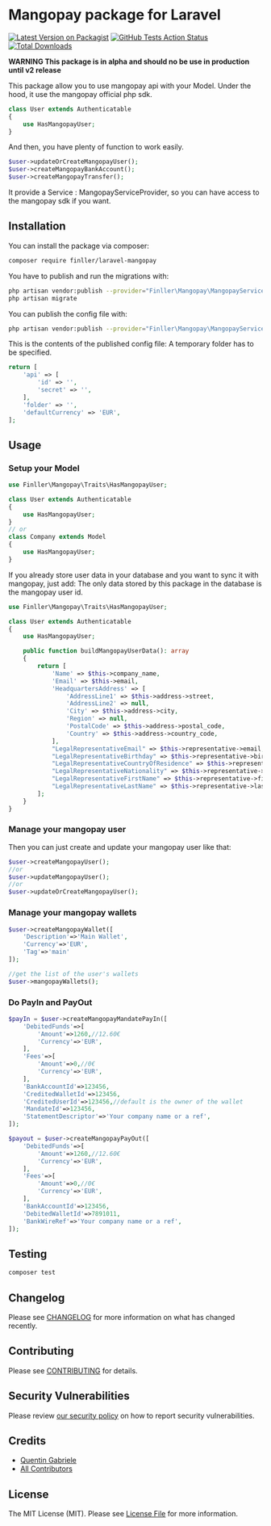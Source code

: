 # Mangopay package for Laravel
[![Latest Version on Packagist](https://img.shields.io/packagist/v/finller/laravel-mangopay.svg?style=flat-square)](https://packagist.org/packages/finller/laravel-mangopay)
[![GitHub Tests Action Status](https://img.shields.io/github/workflow/status/finller/laravel-mangopay/run-tests?label=tests)](https://github.com/finller/laravel-mangopay/actions?query=workflow%3Arun-tests+branch%3Amaster)
[![Total Downloads](https://img.shields.io/packagist/dt/finller/laravel-mangopay.svg?style=flat-square)](https://packagist.org/packages/finller/laravel-mangopay)

**WARNING This package is in alpha and should no be use in production until v2 release**

This package allow you to use mangopay api with your Model.
Under the hood, it use the mangopay official php sdk.

```PHP
class User extends Authenticatable
{
    use HasMangopayUser;
}
```

And then, you have plenty of function to work easily.

```PHP
$user->updateOrCreateMangopayUser();
$user->createMangopayBankAccount();
$user->createMangopayTransfer();
```

It provide a Service : MangopayServiceProvider, so you can have access to the mangopay sdk if you want.

## Installation

You can install the package via composer:

```bash
composer require finller/laravel-mangopay
```

You have to publish and run the migrations with:

```bash
php artisan vendor:publish --provider="Finller\Mangopay\MangopayServiceProvider" --tag="migrations"
php artisan migrate
```

You can publish the config file with:

```bash
php artisan vendor:publish --provider="Finller\Mangopay\MangopayServiceProvider" --tag="config"
```

This is the contents of the published config file:
A temporary folder has to be specified.

```php
return [
    'api' => [
        'id' => '',
        'secret' => '',
    ],
    'folder' => '',
    'defaultCurrency' => 'EUR',
];
```

## Usage

### Setup your Model

```php
use Finller\Mangopay\Traits\HasMangopayUser;

class User extends Authenticatable
{
    use HasMangopayUser;
}
// or
class Company extends Model
{
    use HasMangopayUser;
}
```

If you already store user data in your database and you want to sync it with mangopay, just add:
The only data stored by this package in the database is the mangopay user id.

```php
use Finller\Mangopay\Traits\HasMangopayUser;

class User extends Authenticatable
{
    use HasMangopayUser;

    public function buildMangopayUserData(): array
    {
        return [
            'Name' => $this->company_name,
            'Email' => $this->email,
            'HeadquartersAddress' => [
                'AddressLine1' => $this->address->street,
                'AddressLine2' => null,
                'City' => $this->address->city,
                'Region' => null,
                'PostalCode' => $this->address->postal_code,
                'Country' => $this->address->country_code,
            ],
            "LegalRepresentativeEmail" => $this->representative->email,
            "LegalRepresentativeBirthday" => $this->representative->birthdate->getTimestamp(),
            "LegalRepresentativeCountryOfResidence" => $this->representative->country_code,
            "LegalRepresentativeNationality" => $this->representative->nationality_code,
            "LegalRepresentativeFirstName" => $this->representative->first_name,
            "LegalRepresentativeLastName" => $this->representative->last_name,
        ];
    }
}
```

### Manage your mangopay user

Then you can just create and update your mangopay user like that:

```PHP
$user->createMangopayUser();
//or
$user->updateMangopayUser();
//or
$user->updateOrCreateMangopayUser();
```

### Manage your mangopay wallets

```PHP
$user->createMangopayWallet([
    'Description'=>'Main Wallet',
    'Currency'=>'EUR',
    'Tag'=>'main'
]);

//get the list of the user's wallets
$user->mangopayWallets();
```

### Do PayIn and PayOut

```php
$payIn = $user->createMangopayMandatePayIn([
    'DebitedFunds'=>[
        'Amount'=>1260,//12.60€
        'Currency'=>'EUR',
    ],
    'Fees'=>[
        'Amount'=>0,//0€
        'Currency'=>'EUR',
    ],
    'BankAccountId'=>123456,
    'CreditedWalletId'=>123456,
    'CreditedUserId'=>123456,//default is the owner of the wallet
    'MandateId'=>123456,
    'StatementDescriptor'=>'Your company name or a ref',
]);

$payout = $user->createMangopayPayOut([
    'DebitedFunds'=>[
        'Amount'=>1260,//12.60€
        'Currency'=>'EUR',
    ],
    'Fees'=>[
        'Amount'=>0,//0€
        'Currency'=>'EUR',
    ],
    'BankAccountId'=>123456,
    'DebitedWalletId'=>7891011,
    'BankWireRef'=>'Your company name or a ref',
]);

```

## Testing

```bash
composer test
```

## Changelog

Please see [CHANGELOG](CHANGELOG.md) for more information on what has changed recently.

## Contributing

Please see [CONTRIBUTING](.github/CONTRIBUTING.md) for details.

## Security Vulnerabilities

Please review [our security policy](../../security/policy) on how to report security vulnerabilities.

## Credits

-   [Quentin Gabriele](https://github.com/QuentinGabriele)
-   [All Contributors](../../contributors)

## License

The MIT License (MIT). Please see [License File](LICENSE.md) for more information.
